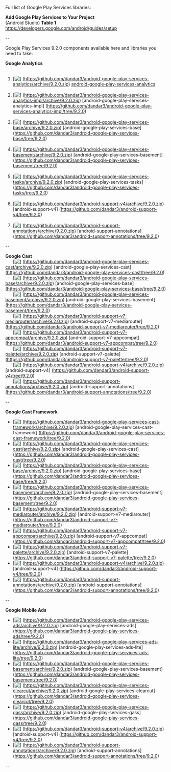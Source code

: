 Full list of Google Play Services libraries:<br/>

**Add Google Play Services to Your Project**<br/>
(Android Studio) **Table 1**<br/>
https://developers.google.com/android/guides/setup

--

Google Play Services 9.2.0 components available here and libraries you need to take:

**Google Analytics**<br/>
&#160;&#160;&#160;&#160;&#160;
1. [<img src="https://github.com/google/material-design-icons/blob/master/file/1x_web/ic_file_download_black_24dp.png" align="top" />]
(https://github.com/dandar3/android-google-play-services-analytics/archive/9.2.0.zip)
[android-google-play-services-analytics](https://github.com/dandar3/android-google-play-services-analytics/tree/9.2.0)<br/>
&#160;&#160;&#160;&#160;&#160;
2. [<img src="https://github.com/google/material-design-icons/blob/master/file/1x_web/ic_file_download_black_24dp.png" align="top" />]
(https://github.com/dandar3/android-google-play-services-analytics-impl/archive/9.2.0.zip)
[android-google-play-services-analytics-impl]
(https://github.com/dandar3/android-google-play-services-analytics-impl/tree/9.2.0)<br/>
&#160;&#160;&#160;&#160;&#160;
3. [<img src="https://github.com/google/material-design-icons/blob/master/file/1x_web/ic_file_download_black_24dp.png" align="top" />]
(https://github.com/dandar3/android-google-play-services-base/archive/9.2.0.zip)
[android-google-play-services-base]
(https://github.com/dandar3/android-google-play-services-base/tree/9.2.0)<br/>
&#160;&#160;&#160;&#160;&#160;
4. [<img src="https://github.com/google/material-design-icons/blob/master/file/1x_web/ic_file_download_black_24dp.png" align="top" />]
(https://github.com/dandar3/android-google-play-services-basement/archive/9.2.0.zip)
[android-google-play-services-basement]
(https://github.com/dandar3/android-google-play-services-basement/tree/9.2.0)<br/>
&#160;&#160;&#160;&#160;&#160;
5. [<img src="https://github.com/google/material-design-icons/blob/master/file/1x_web/ic_file_download_black_24dp.png" align="top" />]
(https://github.com/dandar3/android-google-play-services-tasks/archive/9.2.0.zip)
[android-google-play-services-tasks] 
(https://github.com/dandar3/android-google-play-services-tasks/tree/9.2.0)<br/>
&#160;&#160;&#160;&#160;&#160;
6. [<img src="https://github.com/google/material-design-icons/blob/master/file/1x_web/ic_file_download_black_24dp.png" align="top" />]
(https://github.com/dandar3/android-support-v4/archive/9.2.0.zip)
[android-support-v4]
(https://github.com/dandar3/android-support-v4/tree/9.2.0)<br/>
&#160;&#160;&#160;&#160;&#160;
7. [<img src="https://github.com/google/material-design-icons/blob/master/file/1x_web/ic_file_download_black_24dp.png" align="top" />]
(https://github.com/dandar3/android-support-annotations/archive/9.2.0.zip)
[android-support-annotations]
(https://github.com/dandar3/android-support-annotations/tree/9.2.0)

--

**Google Cast**<br/>
&#160;&#160;&#160;&#160;&#160;
[<img src="https://github.com/google/material-design-icons/blob/master/file/1x_web/ic_file_download_black_24dp.png" align="top" />]
(https://github.com/dandar3/android-google-play-services-cast/archive/9.2.0.zip)
[android-google-play-services-cast]
(https://github.com/dandar3/android-google-play-services-cast/tree/9.2.0)<br/>
&#160;&#160;&#160;&#160;&#160;
[<img src="https://github.com/google/material-design-icons/blob/master/file/1x_web/ic_file_download_black_24dp.png" align="top" />]
(https://github.com/dandar3/android-google-play-services-base/archive/9.2.0.zip)
[android-google-play-services-base]
(https://github.com/dandar3/android-google-play-services-base/tree/9.2.0)<br/>
&#160;&#160;&#160;&#160;&#160;
[<img src="https://github.com/google/material-design-icons/blob/master/file/1x_web/ic_file_download_black_24dp.png" align="top" />]
(https://github.com/dandar3/android-google-play-services-basement/archive/9.2.0.zip)
[android-google-play-services-basement]
(https://github.com/dandar3/android-google-play-services-basement/tree/9.2.0)<br/>
&#160;&#160;&#160;&#160;&#160;
[<img src="https://github.com/google/material-design-icons/blob/master/file/1x_web/ic_file_download_black_24dp.png" align="top" />]
(https://github.com/dandar3/android-support-v7-mediarouter/archive/9.2.0.zip)
[android-support-v7-mediarouter]
(https://github.com/dandar3/android-support-v7-mediarouter/tree/9.2.0)<br/>
&#160;&#160;&#160;&#160;&#160;
[<img src="https://github.com/google/material-design-icons/blob/master/file/1x_web/ic_file_download_black_24dp.png" align="top" />]
(https://github.com/dandar3/android-support-v7-appcompat/archive/9.2.0.zip)
[android-support-v7-appcompat]
(https://github.com/dandar3/android-support-v7-appcompat/tree/9.2.0)<br/>
&#160;&#160;&#160;&#160;&#160;
[<img src="https://github.com/google/material-design-icons/blob/master/file/1x_web/ic_file_download_black_24dp.png" align="top" />]
(https://github.com/dandar3/android-support-v7-palette/archive/9.2.0.zip)
[android-support-v7-palette]
(https://github.com/dandar3/android-support-v7-palette/tree/9.2.0)<br/>
&#160;&#160;&#160;&#160;&#160;
[<img src="https://github.com/google/material-design-icons/blob/master/file/1x_web/ic_file_download_black_24dp.png" align="top" />]
(https://github.com/dandar3/android-support-v4/archive/9.2.0.zip)
[android-support-v4]
(https://github.com/dandar3/android-support-v4/tree/9.2.0)<br/>
&#160;&#160;&#160;&#160;&#160;
[<img src="https://github.com/google/material-design-icons/blob/master/file/1x_web/ic_file_download_black_24dp.png" align="top" />]
(https://github.com/dandar3/android-support-annotations/archive/9.2.0.zip)
[android-support-annotations]
(https://github.com/dandar3/android-support-annotations/tree/9.2.0)<br/>

--

**Google Cast Framework**<br/>
- [<img src="https://github.com/google/material-design-icons/blob/master/file/1x_web/ic_file_download_black_24dp.png" align="top" />]
  (https://github.com/dandar3/android-google-play-services-cast-framework/archive/9.2.0.zip)
  [android-google-play-services-cast-framework]
  (https://github.com/dandar3/android-google-play-services-cast-framework/tree/9.2.0)
- [<img src="https://github.com/google/material-design-icons/blob/master/file/1x_web/ic_file_download_black_24dp.png" align="top" />]
  (https://github.com/dandar3/android-google-play-services-cast/archive/9.2.0.zip)
  [android-google-play-services-cast]
  (https://github.com/dandar3/android-google-play-services-cast/tree/9.2.0)
- [<img src="https://github.com/google/material-design-icons/blob/master/file/1x_web/ic_file_download_black_24dp.png" align="top" />]
  (https://github.com/dandar3/android-google-play-services-base/archive/9.2.0.zip)
  [android-google-play-services-base]
  (https://github.com/dandar3/android-google-play-services-base/tree/9.2.0)
- [<img src="https://github.com/google/material-design-icons/blob/master/file/1x_web/ic_file_download_black_24dp.png" align="top" />]
  (https://github.com/dandar3/android-google-play-services-basement/archive/9.2.0.zip)
  [android-google-play-services-basement]
  (https://github.com/dandar3/android-google-play-services-basement/tree/9.2.0)
- [<img src="https://github.com/google/material-design-icons/blob/master/file/1x_web/ic_file_download_black_24dp.png" align="top" />]
  (https://github.com/dandar3/android-support-v7-mediarouter/archive/9.2.0.zip)
  [android-support-v7-mediarouter]
  (https://github.com/dandar3/android-support-v7-mediarouter/tree/9.2.0)
- [<img src="https://github.com/google/material-design-icons/blob/master/file/1x_web/ic_file_download_black_24dp.png" align="top" />]
  (https://github.com/dandar3/android-support-v7-appcompat/archive/9.2.0.zip)
  [android-support-v7-appcompat]
  (https://github.com/dandar3/android-support-v7-appcompat/tree/9.2.0)
- [<img src="https://github.com/google/material-design-icons/blob/master/file/1x_web/ic_file_download_black_24dp.png" align="top" />]
  (https://github.com/dandar3/android-support-v7-palette/archive/9.2.0.zip)
  [android-support-v7-palette]
  (https://github.com/dandar3/android-support-v7-palette/tree/9.2.0)
- [<img src="https://github.com/google/material-design-icons/blob/master/file/1x_web/ic_file_download_black_24dp.png" align="top" />]
  (https://github.com/dandar3/android-support-v4/archive/9.2.0.zip)
  [android-support-v4]
  (https://github.com/dandar3/android-support-v4/tree/9.2.0)
- [<img src="https://github.com/google/material-design-icons/blob/master/file/1x_web/ic_file_download_black_24dp.png" align="top" />]
  (https://github.com/dandar3/android-support-annotations/archive/9.2.0.zip)
  [android-support-annotations]
  (https://github.com/dandar3/android-support-annotations/tree/9.2.0)

--

**Google Mobile Ads**<br/>
- [<img src="https://github.com/google/material-design-icons/blob/master/file/1x_web/ic_file_download_black_24dp.png" align="top" />]
  (https://github.com/dandar3/android-google-play-services-ads/archive/9.2.0.zip)
  [android-google-play-services-ads]
  (https://github.com/dandar3/android-google-play-services-ads/tree/9.2.0)
- [<img src="https://github.com/google/material-design-icons/blob/master/file/1x_web/ic_file_download_black_24dp.png" align="top" />]
  (https://github.com/dandar3/android-google-play-services-ads-lite/archive/9.2.0.zip)
  [android-google-play-services-ads-lite]
  (https://github.com/dandar3/android-google-play-services-ads-lite/tree/9.2.0)
- [<img src="https://github.com/google/material-design-icons/blob/master/file/1x_web/ic_file_download_black_24dp.png" align="top" />]
  (https://github.com/dandar3/android-google-play-services-basement/archive/9.2.0.zip)
  [android-google-play-services-basement]
  (https://github.com/dandar3/android-google-play-services-basement/tree/9.2.0)
- [<img src="https://github.com/google/material-design-icons/blob/master/file/1x_web/ic_file_download_black_24dp.png" align="top" />]
  (https://github.com/dandar3/android-google-play-services-clearcut/archive/9.2.0.zip)
  [android-google-play-services-clearcut]
  (https://github.com/dandar3/android-google-play-services-clearcut/tree/9.2.0)
- [<img src="https://github.com/google/material-design-icons/blob/master/file/1x_web/ic_file_download_black_24dp.png" align="top" />]
  (https://github.com/dandar3/android-google-play-services-gass/archive/9.2.0.zip)
  [android-google-play-services-gass]
  (https://github.com/dandar3/android-google-play-services-gass/tree/9.2.0)
- [<img src="https://github.com/google/material-design-icons/blob/master/file/1x_web/ic_file_download_black_24dp.png" align="top" />]
  (https://github.com/dandar3/android-support-v4/archive/9.2.0.zip)
  [android-support-v4]
  (https://github.com/dandar3/android-support-v4/tree/9.2.0)
- [<img src="https://github.com/google/material-design-icons/blob/master/file/1x_web/ic_file_download_black_24dp.png" align="top" />]
  (https://github.com/dandar3/android-support-annotations/archive/9.2.0.zip)
  [android-support-annotations]
  (https://github.com/dandar3/android-support-annotations/tree/9.2.0)

--

<!--
 TEMPLATE
 ~~~~~~~~
&#160;&#160;&#160;&#160;&#160;
[<img src="https://github.com/google/material-design-icons/blob/master/file/1x_web/ic_file_download_black_24dp.png" align="top" />]
(https://github.com/dandar3/PROJECT/archive/9.2.0.zip)
[PROJECT]
(https://github.com/dandar3/PROJECT/tree/9.2.0)<br/>
 -->
